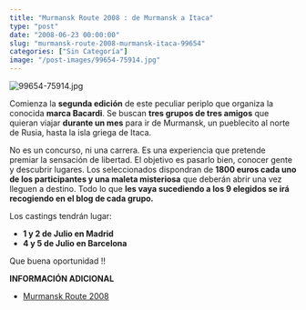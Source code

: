 ```yaml
---
title: "Murmansk Route 2008 : de Murmansk a Itaca"
type: "post"
date: "2008-06-23 00:00:00"
slug: "murmansk-route-2008-murmansk-itaca-99654"
categories: ["Sin Categoría"]
image: "/post-images/99654-75914.jpg"
---
```


![99654-75914.jpg](/post-images/99654-75914.jpg "99654-75914.jpg")

Comienza la **segunda edición** de este peculiar periplo que organiza la conocida **marca Bacardi**. Se buscan **tres grupos de tres amigos** que quieran viajar **durante un mes** para ir de Murmansk, un pueblecito al norte de Rusia, hasta la isla griega de Itaca.

No es un concurso, ni una carrera. Es una experiencia que pretende premiar la sensación de libertad. El objetivo es pasarlo bien, conocer gente y descubrir lugares. Los seleccionados dispondran de **1800 euros cada uno de los participantes y una maleta misteriosa** que deberán abrir una vez lleguen a destino. Todo lo que **les vaya sucediendo a los 9 elegidos se irá recogiendo en el blog de cada grupo.**

Los castings tendrán lugar:

- **1 y 2 de Julio en Madrid**
- **4 y 5 de Julio en Barcelona**

Que buena oportunidad !!

**INFORMACIÓN ADICIONAL**

- [Murmansk Route 2008](http://www.murmanskroute.com/)